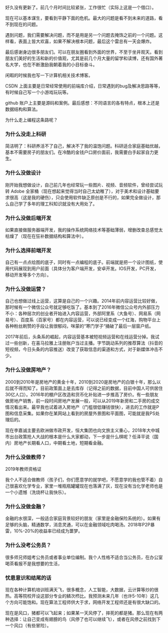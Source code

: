 好久没有更新了。前几个月时间比较紧张，工作很忙（实际上这是一个借口）。

现在可以基本谋生，要看到平静下面的危机。最大的问题是看不到未来的道路，看不到现在的问题。

遇到问题，我们需要解决问题，而不是用是另一个问题去掩饰之前的一个问题。这样看，表面上皆大欢喜，如果不解决根本问题，最后这个雷总有一天会爆炸。

最后感谢身边很多朋友们。可以在朋友圈看到外面的世界，不至于坐井观天。看到朋友们美好的生活和新的价值观，尤其是前几个月大量的留学和读博，还有国外著名大学，也在不断激励我朝着我的小目标奋斗。

闲暇的时候我也写一下计算机相关技术博客。

CSDN 上面主要是日常经常使用的前端库介绍，日常遇到的bug及解决思路等等，有时候自己写一个小游戏玩玩等。

github 账户上主要是源码和案例。最后感想：不同语言的各有特点，根本上还是数据结构和算法。

为什么走上编程这条路呢？

### 为什么没走上科研

简洁明了：科研养活不了自己，解决不了我的温饱问题。科研适合家庭基础优越，基本不需要房子的朋友们。在冷酷的金钱户口房价面前，我需要白手起家自力更生。

### 为什么没做设计

刚开始我想做设计，自己前几年也经常玩一些图片、视频、音频软件，曾经尝试玩转 Adobe 全家桶（现在想起来觉得当时自己太幼稚了），对于美术和设计基础要求很高（这是我的硬伤），只会使用软件缺乏原创是不行的，如果完全做设计，那么自己学了多年的理工科知识就没有大用处了。

### 为什么没做后端开发

如果直接做服务器端开发，我的操作系统网络技术等基础薄弱，增删改查总感觉太枯燥了（现在在狂补数据结构和算法中）。

### 为什么选择前端开发

自己有一点点绘图的底子，同时有一点编程的底子。前端就是把一个设计图纸，使用代码展现到用户前面（具体分为客户端开发，安卓开发。IOS开发，PC开发，移动开发等多个方向）。

### 为什么没做运营？

自己也想做过线上运营，这算是自己的一个兴趣。2014年前内容运营比较好做，那时候有一个微信公众号就足够吃饭了。基本到了2016年微信公众号内外部压力不小：各种层次的创业者开始进入内容运营，外部阿里系（大鱼号）、网易系（网易号）、百度系（百家号）都在内容运营，可以说已经变成一个红海，购物平台上各种粉丝刷赞的手段让我很郁闷，咪蒙的“寒门学子“捅破了最后一层窗户纸。

2017年前后，头条系的崛起，内容运营基本被短视频运营和在线运营分掉。我试过一些创新，在喜马拉雅上注册账户当过主播。字节跳动系列的推荐算法（抖音的短视频，今日头条的内容推送）改变了获取信息的渠道和方式，对于新媒体冲击不少。

### 为什么没做房地产？

2000到2010年是房地产的黄金十年，2010到2020是房地产的白银十年，那么以后就不得而知了。目前政策面上是去库存（记得之前的数据，目前中国人可供居住30亿人口）。2016年的棚户区改造和货币化补贴进一步推高了房价。有一些朋友做房地产销售，前一段时间房地产发展一般，可以从2019年新房和二手房的成交情况看出来。最早我也试着进入房地产（门槛很低赚钱很快），进去的工作就是P图和信息采集。如果你在某网站上看到的房屋外景图和平面图，可能就是我PS处理后的。

现在李嘉诚主要去欧洲做市政开发，恒大集团也向文旅主义重心，2018年大中城市出台政策抢人大战的根本是什么大家都动，下一步是什么棋呢？任泽平说（国内）房地产长期看人口，中期看土地，短期看金融。

### 为什么没做教师？

2019年教师资格证

我个人不适合做教师（孩子们，你们愿意学的就学吧，不愿意学的我也管不着）自己很喜欢化学专业，家里一堆瓶瓶罐罐现在也落满了灰，现在没有当化学老师也是一个小遗憾（洗烧杯让我快乐）。

### 为什么没做金融？

金融的水很深，一般适合家庭背景较好的朋友（家里是金融保险系统的）。如果有足够的头脑，精通数学，消息灵通，可以在金融领域吃肉喝汤。2018年P2P暴雷，10%-20%的收益率已经成为噩梦。

### 为什么没考公务员？

很多师兄师姐考公务员或者事业单位编制。我个人性格不适合当公务员，在办公室喝茶看报不是我想要的生活，

### 忧患意识和结尾的话

现在各种计算机培训班满天飞，很多概念，人工智能，大数据，云计算等炒的很热。高等院校开设这部分专业的鳞次栉比。我预测未来几年（也许5-10年）这几个方向可能饱和。现在算法工程师供大于求，网络开发工程师还是有很大缺口的。

现在是风口，猪都可以飞起来；如果某一天风停了，摔死的都是猪。那么现在有两种选择：让自己变成有翅膀的鸟（风停了也可以继续飞），或者在风停之前找到下一个风口（有些冒险）。
